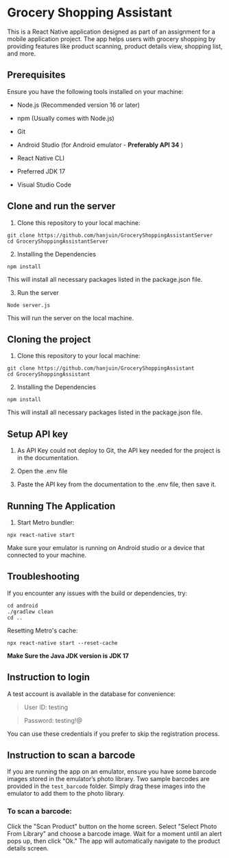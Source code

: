 # Grocery Shopping Assistant

This is a React Native application designed as part of an assignment for a mobile application project. The app helps users with grocery shopping by providing features like product scanning, product details view, shopping list, and more.

## Prerequisites

Ensure you have the following tools installed on your machine:

- Node.js (Recommended version 16 or later)

- npm (Usually comes with Node.js)

- Git

- Android Studio (for Android emulator - **Preferably API 34** ) 

- React Native CLI

- Preferred JDK 17

- Visual Studio Code

## Clone and run the server

1. Clone this repository to your local machine:
```
git clone https://github.com/hanjuin/GroceryShoppingAssistantServer
cd GroceryShoppingAssistantServer
```

2. Installing the Dependencies
```
npm install
```
This will install all necessary packages listed in the package.json file.

3. Run the server
```
Node server.js
```
This will run the server on the local machine.


## Cloning the project

1. Clone this repository to your local machine:

```
git clone https://github.com/hanjuin/GroceryShoppingAssistant
cd GroceryShoppingAssistant
```

2. Installing the Dependencies
```
npm install
```
This will install all necessary packages listed in the package.json file.

## Setup API key
1. As API Key could not deploy to Git, the API key needed for the project is in the documentation.

2. Open the .env file

3. Paste the API key from the documentation to the .env file, then save it.

## Running The Application
1. Start Metro bundler:
```
npx react-native start
```
Make sure your emulator is running on Android studio or a device that connected to your machine. 


## Troubleshooting
If you encounter any issues with the build or dependencies, try:
```
cd android
./gradlew clean
cd ..
```
Resetting Metro's cache:
```
npx react-native start --reset-cache
```

**Make Sure the Java JDK version is JDK 17**

## Instruction to login
A test account is available in the database for convenience:

> User ID: testing

> Password: testing!@

You can use these credentials if you prefer to skip the registration process.

## Instruction to scan a barcode
If you are running the app on an emulator, ensure you have some barcode images stored in the emulator’s photo library. 
Two sample barcodes are provided in the `test_barcode` folder. 
Simply drag these images into the emulator to add them to the photo library.

### To scan a barcode:

Click the "Scan Product" button on the home screen.
Select "Select Photo From Library" and choose a barcode image.
Wait for a moment until an alert pops up, then click "Ok."
The app will automatically navigate to the product details screen.
